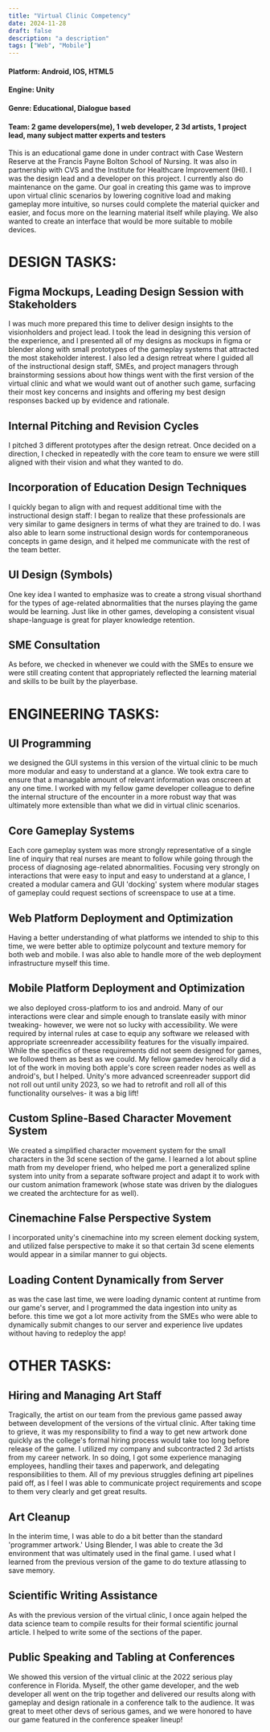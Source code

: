 ```yaml
---
title: "Virtual Clinic Competency"
date: 2024-11-28
draft: false
description: "a description"
tags: ["Web", "Mobile"]
---
```


#### Platform: Android, IOS, HTML5
#### Engine: Unity
#### Genre: Educational, Dialogue based
#### Team: 2 game developers(me), 1 web developer, 2 3d artists, 1 project lead, many subject matter experts and testers

This is an educational game done in under contract with Case Western Reserve at the Francis Payne Bolton School of Nursing. It was also in partnership with CVS and the Institute for Healthcare Improvement (IHI). I was the design lead and a developer on this project. I currently also do maintenance on the game. Our goal in creating this game was to improve upon virtual clinic scenarios by lowering cognitive load and making gameplay more intuitive, so nurses could complete the material quicker and easier, and focus more on the learning material itself while playing. We also wanted to create an interface that would be more suitable to mobile devices.


# DESIGN TASKS:


## Figma Mockups, Leading Design Session with Stakeholders

I was much more prepared this time to deliver design insights to the visionholders and project lead. I took the lead in designing this version of the experience, and I presented all of my designs as mockups in figma or blender along with small prototypes of the gameplay systems that attracted the most stakeholder interest. I also led a design retreat where I guided all of the instructional design staff, SMEs, and project managers through brainstorming sessions about how things went with the first version of the virtual clinic and what we would want out of another such game, surfacing their most key concerns and insights and offering my best design responses backed up by evidence and rationale. 

## Internal Pitching and Revision Cycles

I pitched 3 different prototypes after the design retreat. Once decided on a direction, I checked in repeatedly with the core team to ensure we were still aligned with their vision and what they wanted to do. 

## Incorporation of Education Design Techniques

I quickly began to align with and request additional time with the instructional design staff: I began to realize that these professionals are very similar to game designers in terms of what they are trained to do. I was also able to learn some instructional design words for contemporaneous concepts in game design, and it helped me communicate with the rest of the team better.

## UI Design (Symbols)

One key idea I wanted to emphasize was to create a strong visual shorthand for the types of age-related abnormalities that the nurses playing the game would be learning. Just like in other games, developing a consistent visual shape-language is great for player knowledge retention.

## SME Consultation

As before, we checked in whenever we could with the SMEs to ensure we were still creating content that appropriately reflected the learning material and skills to be built by the playerbase. 


# ENGINEERING TASKS:


## UI Programming

we designed the GUI systems in this version of the virtual clinic to be much more modular and easy to understand at a glance. We took extra care to ensure that a managable amount of relevant information was onscreen at any one time. I worked with my fellow game developer colleague to define the internal structure of the encounter in a more robust way that was ultimately more extensible than what we did in virtual clinic scenarios. 

## Core Gameplay Systems

Each core gameplay system was more strongly representative of a single line of inquiry that real nurses are meant to follow while going through the process of diagnosing age-related abnormalities. Focusing very strongly on interactions that were easy to input and easy to understand at a glance, I created a modular camera and GUI 'docking' system where modular stages of gameplay could request sections of screenspace to use at a time. 

## Web Platform Deployment and Optimization

Having a better understanding of what platforms we intended to ship to this time, we were better able to optimize polycount and texture memory for both web and mobile. I was also able to handle more of the web deployment infrastructure myself this time. 

## Mobile Platform Deployment and Optimization

we also deployed cross-platform to ios and android. Many of our interactions were clear and simple enough to translate easily with minor tweaking- however, we were not so lucky with accessibility. We were required by internal rules at case to equip any software we released with appropriate screenreader accessibility features for the visually impaired. While the specifics of these requirements did not seem designed for games, we followed them as best as we could. My fellow gamedev heroically did a lot of the work in moving both apple's core screen reader nodes as well as android's, but I helped. Unity's more advanced screenreader support did not roll out until unity 2023, so we had to retrofit and roll all of this functionality ourselves- it was a big lift!

## Custom Spline-Based Character Movement System

We created a simplified character movement system for the small characters in the 3d scene section of the game. I learned a lot about spline math from my developer friend, who helped me port a generalized spline system into unity from a separate software project and adapt it to work with our custom animation framework (whose state was driven by the dialogues we created the archtecture for as well).

## Cinemachine False Perspective System

I incorporated unity's cinemachine into my screen element docking system, and utilized false perspective to make it so that certain 3d scene elements would appear in a similar manner to gui objects.

## Loading Content Dynamically from Server

as was the case last time, we were loading dynamic content at runtime from our game's server, and I programmed the data ingestion into unity as before. this time we got a lot more activity from the SMEs who were able to dynamically submit changes to our server and experience live updates without having to redeploy the app!


# OTHER TASKS:


## Hiring and Managing Art Staff

Tragically, the artist on our team from the previous game passed away between development of the versions of the virtual clinic. After taking time to grieve, it was my responsibility to find a way to get new artwork done quickly as the college's formal hiring process would take too long before release of the game. I utilized my company and subcontracted 2 3d artists from my career network. In so doing, I got some experience managing employees, handling their taxes and paperwork, and delegating responsibilities to them. All of my previous struggles defining art pipelines paid off, as I feel I was able to communicate project requirements and scope to them very clearly and get great results.

## Art Cleanup

In the interim time, I was able to do a bit better than the standard 'programmer artwork.' Using Blender, I was able to create the 3d environment that was ultimately used in the final game. I used what I learned from the previous version of the game to do texture atlassing to save memory.

## Scientific Writing Assistance

As with the previous version of the virtual clinic, I once again helped the data science team to compile results for their formal scientific journal article. I helped to write some of the sections of the paper.

## Public Speaking and Tabling at Conferences

We showed this version of the virtual clinic at the 2022 serious play conference in Florida. Myself, the other game developer, and the web developer all went on the trip together and delivered our results along with gameplay and design rationale in a conference talk to the audience. It was great to meet other devs of serious games, and we were honored to have our game featured in the conference speaker lineup!
